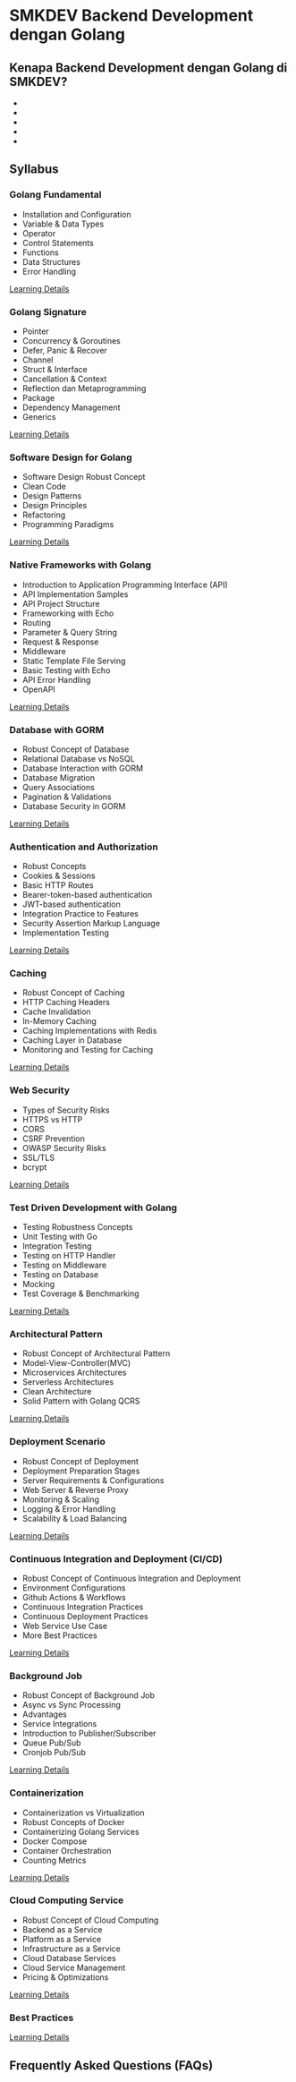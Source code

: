# SMKDEV Backend Development dengan Golang


## Kenapa Backend Development dengan Golang di SMKDEV?

-
-
-
-
-

## Syllabus

### Golang Fundamental

- Installation and Configuration
- Variable & Data Types
- Operator
- Control Statements
- Functions
- Data Structures
- Error Handling

[Learning Details](https://github.com/smkdev-id/smkdev-golang-public/tree/main/bootcamps/01-golang-fundamental)

### Golang Signature

- Pointer
- Concurrency & Goroutines
- Defer, Panic & Recover
- Channel
- Struct & Interface
- Cancellation & Context
- Reflection dan Metaprogramming
- Package
- Dependency Management
- Generics

[Learning Details](https://github.com/smkdev-id/smkdev-golang-public/tree/main/bootcamps/02-golang-signature)

### Software Design for Golang

- Software Design Robust Concept
- Clean Code
- Design Patterns
- Design Principles
- Refactoring
- Programming Paradigms

[Learning Details](https://github.com/smkdev-id/smkdev-golang-public/tree/main/bootcamps/03-golang-software-design)

### Native Frameworks with Golang

- Introduction to Application Programming Interface (API)
- API Implementation Samples
- API Project Structure
- Frameworking with Echo
- Routing
- Parameter & Query String
- Request & Response
- Middleware
- Static Template File Serving
- Basic Testing with Echo
- API Error Handling
- OpenAPI

[Learning Details](https://github.com/smkdev-id/smkdev-golang-public/tree/main/bootcamps/04-native-frameworks)

### Database with GORM

- Robust Concept of Database
- Relational Database vs NoSQL
- Database Interaction with GORM
- Database Migration
- Query Associations
- Pagination & Validations
- Database Security in GORM

[Learning Details](https://github.com/smkdev-id/smkdev-golang-public/tree/main/bootcamps/05-gorm)


### Authentication and Authorization

- Robust Concepts
- Cookies & Sessions
- Basic HTTP Routes
- Bearer-token-based authentication
- JWT-based authentication
- Integration Practice to Features
- Security Assertion Markup Language
- Implementation Testing

[Learning Details](https://github.com/smkdev-id/smkdev-golang-public/tree/main/bootcamps/06-auths)


### Caching

- Robust Concept of Caching
- HTTP Caching Headers
- Cache Invalidation
- In-Memory Caching
- Caching Implementations with Redis
- Caching Layer in Database
- Monitoring and Testing for Caching

[Learning Details](https://github.com/smkdev-id/smkdev-golang-public/tree/main/bootcamps/07-caching)


### Web Security

- Types of Security Risks
- HTTPS vs HTTP
- CORS
- CSRF Prevention
- OWASP Security Risks
- SSL/TLS
- bcrypt

[Learning Details](https://github.com/smkdev-id/smkdev-golang-public/tree/main/bootcamps/08-web-security)


### Test Driven Development with Golang

- Testing Robustness Concepts
- Unit Testing with Go
- Integration Testing
- Testing on HTTP Handler
- Testing on Middleware
- Testing on Database
- Mocking
- Test Coverage & Benchmarking

[Learning Details](https://github.com/smkdev-id/smkdev-golang-public/tree/main/bootcamps/09-tdd)


### Architectural Pattern

- Robust Concept of Architectural Pattern
- Model-View-Controller(MVC)
- Microservices Architectures
- Serverless Architectures
- Clean Architecture
- Solid Pattern with Golang QCRS

[Learning Details](https://github.com/smkdev-id/smkdev-golang-public/tree/main/bootcamps/10-architectural-pattern)


### Deployment Scenario

- Robust Concept of Deployment
- Deployment Preparation Stages
- Server Requirements & Configurations
- Web Server & Reverse Proxy
- Monitoring & Scaling
- Logging & Error Handling
- Scalability & Load Balancing

[Learning Details](https://github.com/smkdev-id/smkdev-golang-public/tree/main/bootcamps/11-deployment)


### Continuous Integration and Deployment (CI/CD)

- Robust Concept of Continuous Integration and Deployment
- Environment Configurations
- Github Actions & Workflows
- Continuous Integration Practices
- Continuous Deployment Practices
- Web Service Use Case
- More Best Practices

[Learning Details](https://github.com/smkdev-id/smkdev-golang-public/tree/main/bootcamps/12-ci-cd)


### Background Job

- Robust Concept of Background Job
- Async vs Sync Processing
- Advantages
- Service Integrations
- Introduction to Publisher/Subscriber
- Queue Pub/Sub
- Cronjob Pub/Sub

[Learning Details](https://github.com/smkdev-id/smkdev-golang-public/tree/main/bootcamps/13-background-job)


### Containerization

- Containerization vs Virtualization
- Robust Concepts of Docker
- Containerizing Golang Services
- Docker Compose
- Container Orchestration
- Counting Metrics

[Learning Details](https://github.com/smkdev-id/smkdev-golang-public/tree/main/bootcamps/14-containerization)


### Cloud Computing Service

- Robust Concept of Cloud Computing
- Backend as a Service
- Platform as a Service
- Infrastructure as a Service
- Cloud Database Services
- Cloud Service Management
- Pricing & Optimizations

[Learning Details](https://github.com/smkdev-id/smkdev-golang-public/tree/main/bootcamps/15-cloud-computing)


### Best Practices

[Learning Details](https://github.com/smkdev-id/smkdev-golang-public/tree/main/bootcamps/16-best-practice)

## Frequently Asked Questions (FAQs)
